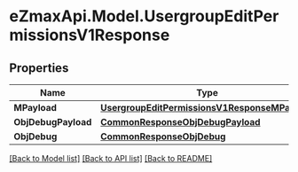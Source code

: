 
# eZmaxApi.Model.UsergroupEditPermissionsV1Response

## Properties

Name | Type | Description | Notes
------------ | ------------- | ------------- | -------------
**MPayload** | [**UsergroupEditPermissionsV1ResponseMPayload**](UsergroupEditPermissionsV1ResponseMPayload.md) |  | 
**ObjDebugPayload** | [**CommonResponseObjDebugPayload**](CommonResponseObjDebugPayload.md) |  | [optional] 
**ObjDebug** | [**CommonResponseObjDebug**](CommonResponseObjDebug.md) |  | [optional] 

[[Back to Model list]](../README.md#documentation-for-models)
[[Back to API list]](../README.md#documentation-for-api-endpoints)
[[Back to README]](../README.md)

